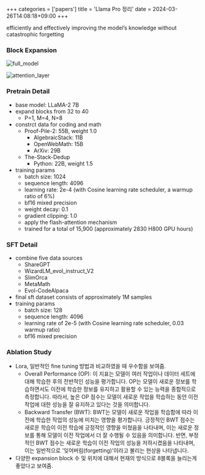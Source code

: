 +++
categories = ['papers']
title = 'Llama Pro 정리'
date = 2024-03-26T14:08:18+09:00
+++

efficiently and effectively improving the model’s knowledge without catastrophic
forgetting

### Block Expansion

![full_model](https://github.com/currybab/currybab.github.io/assets/7679722/f612acf4-b655-43e7-89ee-c851127db96b)

![attention_layer](https://github.com/currybab/currybab.github.io/assets/7679722/d0e59095-aa2a-4d2a-a835-f5391579df9c)

### Pretrain Detail

- base model: LLaMA-2 7B
- expand blocks from 32 to 40
    - P=1, M=4, N=8
- constrct data for coding and math
    - Proof-Pile-2: 55B, weight 1.0
        - AlgebraicStack: 11B 
        - OpenWebMath: 15B
        - ArXiv: 29B
    - The-Stack-Dedup
        - Python: 22B, weight 1.5
- training params
    - batch size: 1024 
    - sequence length: 4096 
    - learning rate: 2e-4 (with Cosine learning rate scheduler, a warmup ratio of 6%)
    - bf16 mixed precision
    - weight decay: 0.1
    - gradient clipping: 1.0
    - apply the flash-attention mechanism
    - trained for a total of 15,900 (approximately 2830 H800 GPU hours)

### SFT Detail

- combine five data sources
    - ShareGPT
    - WizardLM_evol_instruct_V2
    - SlimOrca
    - MetaMath
    - Evol-CodeAlpaca
- final sft dataset consists of approximately 1M samples
- training params
    - batch size: 128
    - sequence length: 4096
    - learning rate of 2e-5 (with Cosine learning rate scheduler, 0.03 warmup ratio)
    - bf16 mixed precision

### Ablation Study

- Lora, 일반적인 fine tuning 방법과 비교하였을 때 우수함을 보여줌.
    - Overall Performance (OP): 이 지표는 모델이 여러 작업이나 데이터 세트에 대해 학습한 후의 전반적인 성능을 평가합니다. OP는 모델이 새로운 정보를 학습하면서도 이전에 학습한 정보를 유지하고 활용할 수 있는 능력을 종합적으로 측정합니다. 따라서, 높은 OP 점수는 모델이 새로운 작업을 학습하는 동안 이전 작업에 대한 성능을 잘 유지하고 있다는 것을 의미합니다.
    - Backward Transfer (BWT): BWT는 모델이 새로운 작업을 학습함에 따라 이전에 학습한 작업의 성능에 미치는 영향을 평가합니다. 긍정적인 BWT 점수는 새로운 학습이 이전 학습에 긍정적인 영향을 미쳤음을 나타내며, 이는 새로운 정보를 통해 모델이 이전 작업에서 더 잘 수행될 수 있음을 의미합니다. 반면, 부정적인 BWT 점수는 새로운 학습이 이전 작업의 성능을 저하시켰음을 나타내며, 이는 일반적으로 '잊어버림(forgetting)'이라고 불리는 현상을 나타냅니다.
- 다양한 expansion block 수 및 위치에 대해서 현재의 방식으로 8블록을 늘리는게 좋았다고 보여줌.

